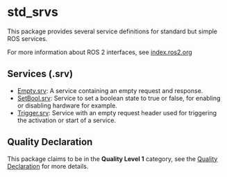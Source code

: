 # std_srvs

This package provides several service definitions for standard but simple ROS services.

For more information about ROS 2 interfaces, see [index.ros2.org](https://index.ros.org/doc/ros2/Concepts/About-ROS-Interfaces/)

## Services (.srv)
* [Empty.srv](srv/Empty.srv): A service containing an empty request and response.
* [SetBool.srv](srv/SetBool.srv): Service to set a boolean state to true or false, for enabling or disabling hardware for example.
* [Trigger.srv](srv/Trigger.srv): Service with an empty request header used for triggering the activation or start of a service.


## Quality Declaration
This package claims to be in the **Quality Level 1** category, see the [Quality Declaration](QUALITY_DECLARATION.md) for more details.
